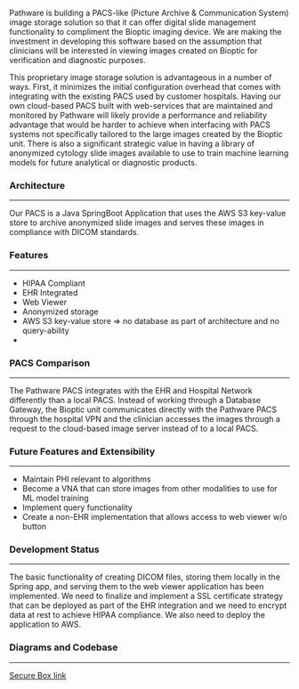 Pathware is building a PACS-like (Picture Archive & Communication System) image storage solution so that it can offer digital slide management functionality to compliment the Bioptic imaging device. We are making the investment in developing this software based on the assumption that clinicians will be interested in viewing images created on Bioptic for verification and diagnostic purposes.

This proprietary image storage solution is advantageous in a number of ways. First, it minimizes the initial configuration overhead that comes with integrating with the existing PACS used by customer hospitals. Having our own cloud-based PACS built with web-services that are maintained and monitored by Pathware will likely provide a performance and reliability advantage that would be harder to achieve when interfacing with PACS systems not specifically tailored to the large images created by the Bioptic unit. There is also a significant strategic value in having a library of anonymized cytology slide images available to use to train machine learning models for future analytical or diagnostic products.

### **Architecture**

---

Our PACS is a Java SpringBoot Application that uses the AWS S3 key-value store to archive anonymized slide images and serves these images in compliance with DICOM standards.

### **Features**

---

- HIPAA Compliant
- EHR Integrated
- Web Viewer
- Anonymized storage
- AWS S3 key-value store => no database as part of architecture and no query-ability
- 

### **PACS Comparison**

---

The Pathware PACS integrates with the EHR and Hospital Network differently than a local PACS. Instead of working through a Database Gateway, the Bioptic unit communicates directly with the Pathware PACS through the hospital VPN and the clinician accesses the images through a request to the cloud-based image server instead of to a local PACS.

### **Future Features and Extensibility**

---

- Maintain PHI relevant to algorithms
- Become a VNA that can store images from other modalities to use for ML model training
- Implement query functionality
- Create a non-EHR implementation that allows access to web viewer w/o button

### **Development Status**

---

The basic functionality of creating DICOM files, storing them locally in the Spring app, and serving them to the web viewer application has been implemented. We need to finalize and implement a SSL certificate strategy that can be deployed as part of the EHR integration and we need to encrypt data at rest to achieve HIPAA compliance. We also need to deploy the application to AWS.

### Diagrams and Codebase

---

[Secure Box link](https://pathware.box.com/s/t3g6hfzzmkn6xe6szqsgnll3fz3rczil)